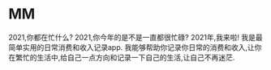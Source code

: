 # MM
2021,你都在忙什么?
2021,你今年的是不是一直都很忙碌?
2021年,我来啦!
我是最简单实用的日常消费和收入记录app.
我能够帮助你记录你日常的消费和收入,让你在繁忙的生活中,给自己一点方向和记录一下自己的生活,让自己不再迷茫.
